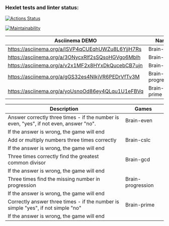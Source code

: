 ### Hexlet tests and linter status:
[![Actions Status](https://github.com/AntonLysachev/python-project-49/workflows/hexlet-check/badge.svg)](https://github.com/AntonLysachev/python-project-49/actions)

[![Maintainability](https://api.codeclimate.com/v1/badges/75f94e09cbcde3ded791/maintainability)](https://codeclimate.com/github/AntonLysachev/python-project-49/maintainability)


| Asciinema DEMO                                                              | Name                                                    |
|-----------------------------------------------------------------------------|---------------------------------------------------------|
| https://asciinema.org/a/ISVP4qCUEqhUWZu8L6YjjH7Rs                           | Brain-even                                              |
| https://asciinema.org/a/3ONycxRlf2sSQsoHGVgo6MbIh                           | Brain-cslc                                              |
| https://asciinema.org/a/v2x1MF2x8HYxDkQucebCB7ujn                           | Brain-gcd                                               |
| https://asciinema.org/a/gGS32es4NIkjVR6PEDrVfTv3M                           | Brain-progression                                       |
| https://asciinema.org/a/yoUsnoOd86ey4QLqu1U1eFBVq                           | Brain-prime                                             |

| Description                                                                           | Games                                         |
|---------------------------------------------------------------------------------------|-----------------------------------------------|
| Answer correctly three times - if the number is even, "yes", if not even, answer "no".| Brain-even                                    |
| If the answer is wrong, the game will end                                             |                                               |
| Add or multiply numbers three times correctly                                         | Brain-cslc                                    |
| If the answer is wrong, the game will end                                             |                                               |
| Three times correctly find the greatest common divisor                                | Brain-gcd                                     |
| If the answer is wrong, the game will end                                             |                                               |
| Three times find the missing number in progression                                    | Brain-progression                             |
| If the answer is wrong, the game will end                                             |                                               |
| Correctly answer three times - if the number is simple "yes", if not simple "no"      | Brain-prime                                   |
| If the answer is wrong, the game will end                                             |                                               |